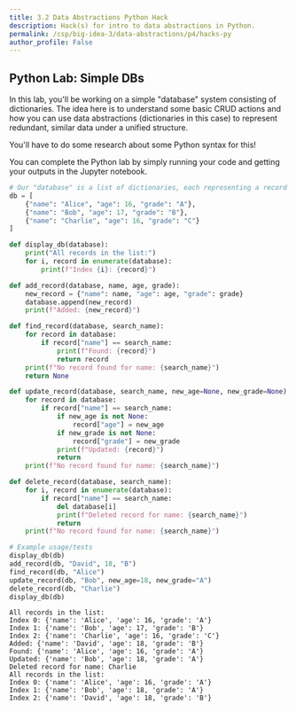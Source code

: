 ```yaml
---
title: 3.2 Data Abstractions Python Hack
description: Hack(s) for intro to data abstractions in Python.
permalink: /csp/big-idea-3/data-abstractions/p4/hacks-py
author_profile: False
---
```


## Python Lab: Simple DBs

In this lab, you'll be working on a simple "database" system consisting of dictionaries. The idea here is to understand some basic CRUD actions and how you can use data abstractions (dictionaries in this case) to represent redundant, similar data under a unified structure.

You'll have to do some research about some Python syntax for this!

You can complete the Python lab by simply running your code and getting your outputs in the Jupyter notebook.


```python
# Our "database" is a list of dictionaries, each representing a record (e.g., a student)
db = [
    {"name": "Alice", "age": 16, "grade": "A"},
    {"name": "Bob", "age": 17, "grade": "B"},
    {"name": "Charlie", "age": 16, "grade": "C"}
]

def display_db(database):
    print("All records in the list:")
    for i, record in enumerate(database):
        print(f"Index {i}: {record}")

def add_record(database, name, age, grade):
    new_record = {"name": name, "age": age, "grade": grade}
    database.append(new_record)
    print(f"Added: {new_record}")

def find_record(database, search_name):
    for record in database:
        if record["name"] == search_name:
            print(f"Found: {record}")
            return record
    print(f"No record found for name: {search_name}")
    return None

def update_record(database, search_name, new_age=None, new_grade=None):
    for record in database:
        if record["name"] == search_name:
            if new_age is not None:
                record["age"] = new_age
            if new_grade is not None:
                record["grade"] = new_grade
            print(f"Updated: {record}")
            return
    print(f"No record found for name: {search_name}")

def delete_record(database, search_name):
    for i, record in enumerate(database):
        if record["name"] == search_name:
            del database[i]
            print(f"Deleted record for name: {search_name}")
            return
    print(f"No record found for name: {search_name}")

# Example usage/tests
display_db(db)
add_record(db, "David", 18, "B")
find_record(db, "Alice")
update_record(db, "Bob", new_age=18, new_grade="A")
delete_record(db, "Charlie")
display_db(db)
```

    All records in the list:
    Index 0: {'name': 'Alice', 'age': 16, 'grade': 'A'}
    Index 1: {'name': 'Bob', 'age': 17, 'grade': 'B'}
    Index 2: {'name': 'Charlie', 'age': 16, 'grade': 'C'}
    Added: {'name': 'David', 'age': 18, 'grade': 'B'}
    Found: {'name': 'Alice', 'age': 16, 'grade': 'A'}
    Updated: {'name': 'Bob', 'age': 18, 'grade': 'A'}
    Deleted record for name: Charlie
    All records in the list:
    Index 0: {'name': 'Alice', 'age': 16, 'grade': 'A'}
    Index 1: {'name': 'Bob', 'age': 18, 'grade': 'A'}
    Index 2: {'name': 'David', 'age': 18, 'grade': 'B'}

